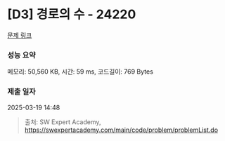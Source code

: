 # [D3] 경로의 수 - 24220 

[문제 링크](https://swexpertacademy.com/main/code/problem/problemDetail.do?contestProbId=AZWsDXh6C8fHBISP) 

### 성능 요약

메모리: 50,560 KB, 시간: 59 ms, 코드길이: 769 Bytes

### 제출 일자

2025-03-19 14:48



> 출처: SW Expert Academy, https://swexpertacademy.com/main/code/problem/problemList.do